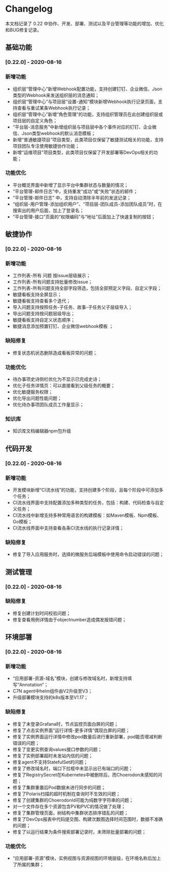 # Changelog

本文档记录了 0.22 中协作、开发、部署、测试以及平台管理等功能的增加、优化和BUG修复记录。

## 基础功能

### [0.22.0] - 2020-08-16

### 新增功能 

* 组织层“管理中心”新增Webhook配置功能，支持创建钉钉、企业微信、Json类型的Webhook来发送组织层的消息通知； 
* 组织层“管理中心”与项目层“设置-通知”模块新增Webhook执行记录页面，支持查看与重试某条Webhook执行记录； 
* 组织层“管理中心”新增“角色管理”的功能，支持组织管理员在此创建组织层或项目层的自定义角色；
* “平台层-消息服务”中新增组织层与项目层中各个事件对应的钉钉、企业微信、Json类型webhook的默认消息模板； 
* 新增“普通敏捷项目”项目类型，此类项目仅保留了敏捷测试相关的功能，支持项目团队专注使用敏捷协作功能； 
* 新增“运维项目”项目类型，此类项目仅保留了开发部署等DevOps相关的功能； 

### 功能优化 

* 平台概览界面中新增了显示平台中集群状态与数量的情况； 
* “平台管理-邮件日志”中，支持重发“成功”或“失败”状态的邮件； 
* “平台管理-邮件日志” 中，支持自动清除半年前的发送记录； 
* “组织层-用户管理-添加组织用户”、“项目层-团队成员-添加团队成员”时，在搜索出的用户后面，加上了登录名； 
* “平台管理-接口”页面的“权限编码”与“地址”后面加上了快速复制的按钮；

## 敏捷协作 

### [0.22.0] - 2020-08-16

### 新增功能 

* 工作列表-所有 问题 按issue层级展示； 
* 工作列表-所有问题支持批量修改issue； 
* 工作列表-所有问题支持全部字段筛选，包括全部预定义字段、自定义字段； 
* 敏捷看板支持全屏显示； 
* 敏捷看板支持查看多个迭代； 
* 导入问题支持按照任务-子任务、故事-子任务父子层级导入； 
* 导出问题支持按问题层级导出； 
* 敏捷看板支持自定义状态顺序； 
* 敏捷消息添加预置钉钉、企业微信webhook模板 ； 

### 缺陷修复 

* 修复状态机状态删除造成看板异常的问题； 

### 功能优化  

* 待办事项史诗侧栏优化为不显示已完成史诗； 
* 优化子任务详情页：可以直接看到父级任务的概要； 
* 优化敏捷服务权限； 
* 优化导出问题性能问题； 
* 优化待办事项团队成员工作量显示；

### 知识库 

* 知识库文档编辑器npm包升级 

## 代码开发 

### [0.22.0] - 2020-08-16

### 新增功能 

* 开发模块新增“CI流水线”的功能，支持创建多个阶段，且每个阶段中可添加多个任务； 
* CI流水线界面中支持配置添加多种类型的任务，包括：构建、代码检查与自定义任务； 
* CI流水线中新增支持多种常用语言的构建模板：如Maven模板、Npm模板、Go模板； 
* CI流水线界面中支持查看各条CI流水线的执行记录详情； 

### 缺陷修复 

* 修复了导入应用服务时，选择的微服务后端模板中使用命令启动错误的问题； 

## 测试管理 

### [0.22.0] - 2020-08-16

### 缺陷修复 

* 修复创建计划时间校验问题； 
* 修复查看用例详情由于objectnumber造成偶发报错问题； 

## 环境部署 

### [0.22.0] - 2020-08-16

### 新增功能 

* “应用部署-资源-域名”模块，创建与修改域名时，新增支持填写“Annotation”； 
* C7N agent中helm组件由V2升级至V3； 
* 升级部署模块支持的k8s版本至V1.17； 

### 缺陷修复 

* 修复了未登录Grafana时，节点监控页面白屏的问题； 
* 修复了点击实例界面“运行详情-更多详情”偶现白屏的问题； 
* 修复了实例界面运行详情中修改pod数量后进行重新部署，pod能否增减判断错误的问题； 
* 修复了变更实例查询values接口参数的问题； 
* 修复了实例部署超时未发站内信的问题； 
* 修复agent不支持StatefulSet的问题； 
* 修复了修改域名时，端口下拉框中未显示出已有端口的问题； 
* 修复了RegistrySecret在Kubernetes中被删除后，而Choerodon未感知的问题； 
* 修复了集群重置后Pod数据未进行同步的问题； 
* 修复了Polaris扫描的超时机制在查询时不生效的问题； 
* 修复了创建集群的ChoerodonId可能为纯数字字符串的问题； 
* 对一个文件存在多个资源包含PV和PVC的情况做了处理； 
* 修复了集群管理页面，树结构中集群状态排序错乱的问题； 
* 修复了DevOps报表中代码提交图、构建次数图选择时间范围时，数据不准确的问题； 
* 修复了以运行结果为条件搜索部署记录时，未筛除批量部署的问题； 

### 功能优化 

* “应用部署-资源”模块，实例视图与资源视图的环境层级，在环境名称后加上了所属的集群； 
 